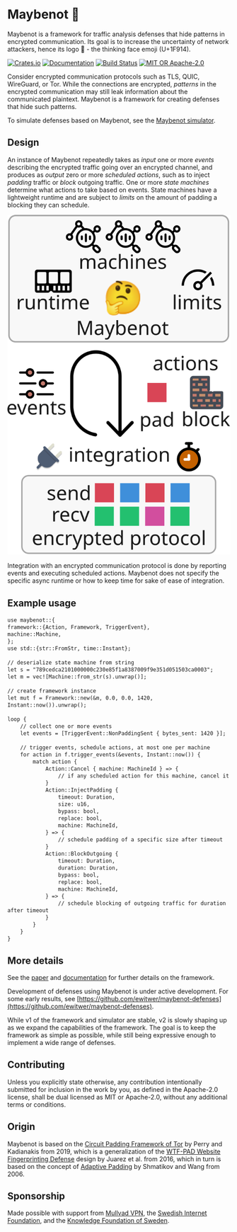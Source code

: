 # Maybenot 🤔

Maybenot is a framework for traffic analysis defenses that hide patterns in
encrypted communication. Its goal is to increase the uncertainty of network
attackers, hence its logo 🤔 - the thinking face emoji (U+1F914).

[![Crates.io][crates-badge]][crates-url]
[![Documentation][docs-badge]][docs-url]
[![Build Status][tests-badge]][tests-url]
[![MIT OR Apache-2.0][license-badge]][license-url]

[crates-badge]: https://img.shields.io/crates/v/maybenot.svg
[crates-url]: https://crates.io/crates/maybenot
[docs-badge]: https://docs.rs/maybenot/badge.svg
[docs-url]: https://docs.rs/maybenot
[tests-badge]: https://github.com/maybenot-io/maybenot/actions/workflows/tests.yml/badge.svg
[tests-url]: https://github.com/maybenot-io/maybenot/actions
[license-badge]: https://img.shields.io/crates/l/maybenot
[license-url]: https://github.com/maybenot-io/maybenot/

Consider encrypted communication protocols such as TLS, QUIC, WireGuard, or Tor.
While the connections are encrypted, *patterns* in the encrypted communication
may still leak information about the communicated plaintext. Maybenot is a
framework for creating defenses that hide such patterns.

To simulate defenses based on Maybenot, see the [Maybenot
simulator](https://github.com/maybenot-io/maybenot-simulator/).

## Design
An instance of Maybenot repeatedly takes as *input* one or more *events*
describing the encrypted traffic going over an encrypted channel, and produces
as *output* zero or more *scheduled actions*, such as to inject *padding*
traffic or *block* outgoing traffic. One or more *state machines* determine what
actions to take based on events. State machines have a lightweight runtime and
are subject to *limits* on the amount of padding a blocking they can schedule.

<p align="center">
<picture>
  <source media="(prefers-color-scheme: dark)" srcset="overview-dark.svg">
  <img alt="design overview" src="overview-light.svg">
</picture>
</p>

Integration with an encrypted communication protocol is done by reporting events
and executing scheduled actions. Maybenot does not specify the specific async
runtime or how to keep time for sake of ease of integration.

## Example usage
```rust,no_run
use maybenot::{
framework::{Action, Framework, TriggerEvent},
machine::Machine,
};
use std::{str::FromStr, time::Instant};

// deserialize state machine from string
let s = "789cedca2101000000c230e85f1a8387009f9e351d051503ca0003";
let m = vec![Machine::from_str(s).unwrap()];

// create framework instance
let mut f = Framework::new(&m, 0.0, 0.0, 1420, Instant::now()).unwrap();

loop {
    // collect one or more events
    let events = [TriggerEvent::NonPaddingSent { bytes_sent: 1420 }];

    // trigger events, schedule actions, at most one per machine
    for action in f.trigger_events(&events, Instant::now()) {
        match action {
            Action::Cancel { machine: MachineId } => {
                // if any scheduled action for this machine, cancel it
            }
            Action::InjectPadding {
                timeout: Duration,
                size: u16,
                bypass: bool,
                replace: bool,
                machine: MachineId,
            } => {
                // schedule padding of a specific size after timeout
            }
            Action::BlockOutgoing {
                timeout: Duration,
                duration: Duration,
                bypass: bool,
                replace: bool,
                machine: MachineId,
            } => {
                // schedule blocking of outgoing traffic for duration after timeout
            }
        }
    }
}
 ```

## More details
See the [paper](https://doi.org/10.1145/3603216.3624953) and
[documentation](https://docs.rs/maybenot/latest/maybenot) for further details on
the framework.

Development of defenses using Maybenot is under active development. For some
early results, see
[https://github.com/ewitwer/maybenot-defenses](https://github.com/ewitwer/maybenot-defenses).

While v1 of the framework and simulator are stable, v2 is slowly shaping up as
we expand the capabilities of the framework. The goal is to keep the framework
as simple as possible, while still being expressive enough to implement a wide
range of defenses.

## Contributing
Unless you explicitly state otherwise, any contribution intentionally submitted
for inclusion in the work by you, as defined in the Apache-2.0 license, shall be
dual licensed as MIT or Apache-2.0, without any additional terms or conditions.

## Origin
Maybenot is based on the [Circuit Padding Framework of
Tor](https://gitweb.torproject.org/tor.git/plain/doc/HACKING/CircuitPaddingDevelopment.md)
by Perry and Kadianakis from 2019, which is a generalization of the [WTF-PAD
Website Fingerprinting Defense](https://arxiv.org/pdf/1512.00524.pdf) design by
Juarez et al. from 2016, which in turn is based on the concept of [Adaptive
Padding](https://www.cs.utexas.edu/~shmat/shmat_esorics06.pdf) by Shmatikov and
Wang from 2006.

## Sponsorship
Made possible with support from [Mullvad VPN](https://mullvad.net/), the
[Swedish Internet Foundation](https://internetstiftelsen.se/en/), and the
[Knowledge Foundation of Sweden](https://www.kks.se/en/start-en/).
